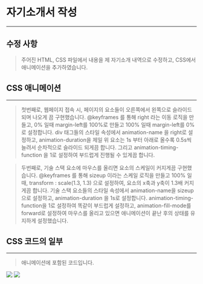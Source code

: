 # 자기소개서 작성

-----------------------------

## 수정 사항

> 주어진 HTML, CSS 파일에서 내용을 제 자기소개 내역으로 수정하고, CSS에서 애니메이션을 추가하였습니다.

## CSS 애니메이션

-----------------------------

> 첫번째로, 웹페이지 접속 시, 페이지의 요소들이 오른쪽에서 왼쪽으로 슬라이드 되며 나오게 끔 구현했습니다.
> @keyframes 를 통해 right 라는 이동 로직을 만들고, 0% 일때 margin-left를 100%로 만들고 100% 일때 margin-left를 0%로 설정합니다.
> div 태그들의 스타일 속성에서 animation-name 을 right로 설정하고, animation-duration을 제일 위 요소는 1s 부터 아래로 올수록 0.5s씩 늘려서 순차적으로 슬라이드 되게끔 합니다. 그리고 animation-timing-function 을 1로 설정하여 부드럽게 진행될 수 있게끔 합니다.

> 두번째로, 기술 스택 요소에 마우스를 올리면 요소의 스케일이 커지게끔 구현했습니다.
> @keyframes 를 통해 sizeup 이라는 스케일 로직을 만들고 100% 일때, transform : scale(1.3, 1.3) 으로 설정하여, 요소의 x축과 y축이 1.3배 커지게끔 합니다.
> 기술 스택 요소들의 스타일 속성에서 animation-name을 sizeup 으로 설정하고, animation-duration 을 1s로 설정합니다. animation-timing-function을 1로 설정하여 똑같이 부드럽게 설정하고, animation-fill-mode를 forward로 설정하여 마우스를 올리고 있으면 애니메이션이 끝난 후의 상태를 유지하게 설정했습니다.

## CSS 코드의 일부

-----------------------------

> 애니메이션에 포함된 코드입니다.

<img src="./image/introduce_style1.png">
<img src="./image/introduce_style2.png">